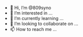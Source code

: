 - 👋 Hi, I’m @809syno
- 👀 I’m interested in ...
- 🌱 I’m currently learning ...
- 💞️ I’m looking to collaborate on ...
- 📫 How to reach me ...

<!---
809syno/809syno is a ✨ special ✨ repository because its `README.md` (this file) appears on your GitHub profile.
You can click the Preview link to take a look at your changes.
--->
